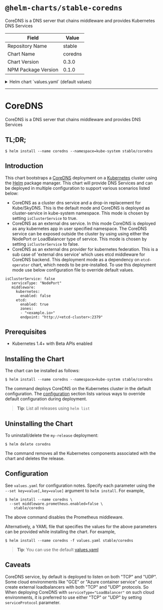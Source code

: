 # `@helm-charts/stable-coredns`

CoreDNS is a DNS server that chains middleware and provides Kubernetes DNS Services

| Field               | Value   |
| ------------------- | ------- |
| Repository Name     | stable  |
| Chart Name          | coredns |
| Chart Version       | 0.3.0   |
| NPM Package Version | 0.1.0   |

<details>

<summary>Helm chart `values.yaml` (default values)</summary>

```yaml
# Default values for coredns.
# This is a YAML-formatted file.
# Declare variables to be passed into your templates.

replicaCount: 1

image:
  repository: coredns/coredns
  tag: '006'
  pullPolicy: IfNotPresent

resources:
  limits:
    cpu: 100m
    memory: 128Mi
  requests:
    cpu: 100m
    memory: 128Mi

# isClusterService specifies whether chart should be deployed as cluster-service or normal k8s app.
isClusterService: true

# serviceType specifies type of service to be created for this chart.
serviceType: 'ClusterIP'

# serviceProtocol specifies the protocol on which to expose the CoreDNS service.
# Can be one of three options: "UDPNTCP" (default), "UDP" or "TCP"
serviceProtocol: 'UDPNTCP'

# middleware configuration of CoreDNS refer to https://github.com/coredns/coredns/tree/master/middleware
# for all specific details. set enabled to true/false to enable/disable a middleware.
middleware:
  kubernetes:
    enabled: true
    clusterCidr: '10.3.0.0/24'
    clusterDomain: 'cluster.local'
    clusterIP:
  prometheus:
    enabled: true
    port: '9153'
  errors:
    enabled: true
    file: 'stderr'
  log:
    enabled: false
    file: 'stdout'
  health:
    enabled: true
  proxy:
    enabled: true
  cache:
    enabled: true
  loadbalance:
    enabled: true
    policy: 'round_robin'
  etcd:
    enabled: false
    zones:
      - 'k8s.io'
    path: '/skydns'
    endpoint: 'http://localhost:2379'
```

</details>

---

# CoreDNS

CoreDNS is a DNS server that chains middleware and provides DNS Services

## TL;DR;

```console
$ helm install --name coredns --namespace=kube-system stable/coredns
```

## Introduction

This chart bootstraps a [CoreDNS](https://github.com/coredns/coredns) deployment on a [Kubernetes](http://kubernetes.io) cluster using the [Helm](https://helm.sh) package manager. This chart will provide DNS Services and can be deployed in multiple configuration to support various scenarios listed below:

- CoreDNS as a cluster dns service and a drop-in replacement for Kube/SkyDNS. This is the default mode and CoreDNS is deployed as cluster-service in kube-system namespace. This mode is chosen by setting `isClusterService` to true.
- CoreDNS as an external dns service. In this mode CoreDNS is deployed as any kubernetes app in user specified namespace. The CoreDNS service can be exposed outside the cluster by using using either the NodePort or LoadBalancer type of service. This mode is chosen by setting `isClusterService` to false.
- CoreDNS as an external dns provider for kubernetes federation. This is a sub case of 'external dns service' which uses etcd middleware for CoreDNS backend. This deployment mode as a dependency on `etcd-operator` chart, which needs to be pre-installed. To use this deployment mode use below configuration file to override default values.

```
isClusterService: false
   serviceType: "NodePort"
   middleware:
     kubernetes:
       enabled: false
     etcd:
       enabled: true
       zones:
       - "<example.io>"
       endpoint: "http://<etcd-cluster>:2379"
```

## Prerequisites

- Kubernetes 1.4+ with Beta APIs enabled

## Installing the Chart

The chart can be installed as follows:

```console
$ helm install --name coredns --namespace=kube-system stable/coredns
```

The command deploys CoreDNS on the Kubernetes cluster in the default configuration. The [configuration](#configuration) section lists various ways to override default configuration during deployment.

> **Tip**: List all releases using `helm list`

## Uninstalling the Chart

To uninstall/delete the `my-release` deployment:

```console
$ helm delete coredns
```

The command removes all the Kubernetes components associated with the chart and deletes the release.

## Configuration

See `values.yaml` for configuration notes. Specify each parameter using the `--set key=value[,key=value]` argument to `helm install`. For example,

```console
$ helm install --name coredns \
  --set middleware.prometheus.enabled=false \
    stable/coredns
```

The above command disables the Prometheus middleware.

Alternatively, a YAML file that specifies the values for the above parameters can be provided while installing the chart. For example,

```console
$ helm install --name coredns -f values.yaml stable/coredns
```

> **Tip**: You can use the default [values.yaml](values.yaml)

## Caveats

CoreDNS service, by default is deployed to listen on both "TCP" and "UDP".
Some cloud environments like "GCE" or "Azure container service" cannot
create external loadbalancers with both "TCP" and "UDP" protocols. So
When deploying CoreDNS with `serviceType="LoadBalancer"` on such cloud
environments, it is preferred to use either "TCP" or "UDP" by setting
`serviceProtocol` parameter.
